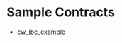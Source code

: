 # Sample Contracts

* [cw_ibc_example](https://github.com/0xekez/cw-ibc-example/commit/95546a01548c98aa7b66927dcd603bc224284f75)
